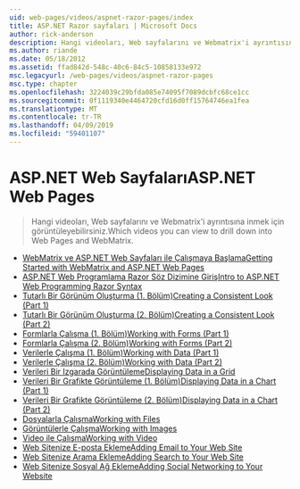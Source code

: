 ```yaml
---
uid: web-pages/videos/aspnet-razor-pages/index
title: ASP.NET Razor sayfaları | Microsoft Docs
author: rick-anderson
description: Hangi videoları, Web sayfalarını ve Webmatrix'i ayrıntısına inmek için görüntüleyebilirsiniz.
ms.author: riande
ms.date: 05/18/2012
ms.assetid: ffad842d-548c-40c6-84c5-10858133e972
msc.legacyurl: /web-pages/videos/aspnet-razor-pages
msc.type: chapter
ms.openlocfilehash: 3224039c29bfda085e74095f7089dcbfc68ce1cc
ms.sourcegitcommit: 0f1119340e4464720cfd16d0ff15764746ea1fea
ms.translationtype: MT
ms.contentlocale: tr-TR
ms.lasthandoff: 04/09/2019
ms.locfileid: "59401107"
---
```

# <a name="aspnet-web-pages"></a><span data-ttu-id="eecac-103">ASP.NET Web Sayfaları</span><span class="sxs-lookup"><span data-stu-id="eecac-103">ASP.NET Web Pages</span></span>

> <span data-ttu-id="eecac-104">Hangi videoları, Web sayfalarını ve Webmatrix'i ayrıntısına inmek için görüntüleyebilirsiniz.</span><span class="sxs-lookup"><span data-stu-id="eecac-104">Which videos you can view to drill down into Web Pages and WebMatrix.</span></span>


- [<span data-ttu-id="eecac-105">WebMatrix ve ASP.NET Web Sayfaları ile Çalışmaya Başlama</span><span class="sxs-lookup"><span data-stu-id="eecac-105">Getting Started with WebMatrix and ASP.NET Web Pages</span></span>](getting-started-with-webmatrix-and-aspnet-web-pages.md)
- [<span data-ttu-id="eecac-106">ASP.NET Web Programlama Razor Söz Dizimine Giriş</span><span class="sxs-lookup"><span data-stu-id="eecac-106">Intro to ASP.NET Web Programming Razor Syntax</span></span>](introduction-to-aspnet-web-programming-using-the-razor-syntax.md)
- [<span data-ttu-id="eecac-107">Tutarlı Bir Görünüm Oluşturma (1. Bölüm)</span><span class="sxs-lookup"><span data-stu-id="eecac-107">Creating a Consistent Look (Part 1)</span></span>](creating-a-consistent-look-part-1.md)
- [<span data-ttu-id="eecac-108">Tutarlı Bir Görünüm Oluşturma (2. Bölüm)</span><span class="sxs-lookup"><span data-stu-id="eecac-108">Creating a Consistent Look (Part 2)</span></span>](creating-a-consistent-look-part-2.md)
- [<span data-ttu-id="eecac-109">Formlarla Çalışma (1. Bölüm)</span><span class="sxs-lookup"><span data-stu-id="eecac-109">Working with Forms (Part 1)</span></span>](working-with-forms-part-1.md)
- [<span data-ttu-id="eecac-110">Formlarla Çalışma (2. Bölüm)</span><span class="sxs-lookup"><span data-stu-id="eecac-110">Working with Forms (Part 2)</span></span>](working-with-forms-part-2.md)
- [<span data-ttu-id="eecac-111">Verilerle Çalışma (1. Bölüm)</span><span class="sxs-lookup"><span data-stu-id="eecac-111">Working with Data (Part 1)</span></span>](working-with-data-part-1.md)
- [<span data-ttu-id="eecac-112">Verilerle Çalışma (2. Bölüm)</span><span class="sxs-lookup"><span data-stu-id="eecac-112">Working with Data (Part 2)</span></span>](working-with-data-part-2.md)
- [<span data-ttu-id="eecac-113">Verileri Bir Izgarada Görüntüleme</span><span class="sxs-lookup"><span data-stu-id="eecac-113">Displaying Data in a Grid</span></span>](displaying-data-in-a-grid.md)
- [<span data-ttu-id="eecac-114">Verileri Bir Grafikte Görüntüleme (1. Bölüm)</span><span class="sxs-lookup"><span data-stu-id="eecac-114">Displaying Data in a Chart (Part 1)</span></span>](displaying-data-in-a-chart-part-1.md)
- [<span data-ttu-id="eecac-115">Verileri Bir Grafikte Görüntüleme (2. Bölüm)</span><span class="sxs-lookup"><span data-stu-id="eecac-115">Displaying Data in a Chart (Part 2)</span></span>](displaying-data-in-a-chart-part-2.md)
- [<span data-ttu-id="eecac-116">Dosyalarla Çalışma</span><span class="sxs-lookup"><span data-stu-id="eecac-116">Working with Files</span></span>](working-with-files.md)
- [<span data-ttu-id="eecac-117">Görüntülerle Çalışma</span><span class="sxs-lookup"><span data-stu-id="eecac-117">Working with Images</span></span>](working-with-images.md)
- [<span data-ttu-id="eecac-118">Video ile Çalışma</span><span class="sxs-lookup"><span data-stu-id="eecac-118">Working with Video</span></span>](working-with-video.md)
- [<span data-ttu-id="eecac-119">Web Sitenize E-posta Ekleme</span><span class="sxs-lookup"><span data-stu-id="eecac-119">Adding Email to Your Web Site</span></span>](adding-email-to-your-web-site.md)
- [<span data-ttu-id="eecac-120">Web Sitenize Arama Ekleme</span><span class="sxs-lookup"><span data-stu-id="eecac-120">Adding Search to Your Web Site</span></span>](adding-search-to-your-web-site.md)
- [<span data-ttu-id="eecac-121">Web Sitenize Sosyal Ağ Ekleme</span><span class="sxs-lookup"><span data-stu-id="eecac-121">Adding Social Networking to Your Website</span></span>](adding-social-networking-to-your-website.md)
